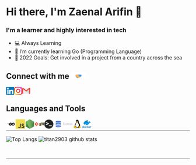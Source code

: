 # Hi there, I'm Zaenal Arifin 👋

### I'm a learner and highly interested in tech

- 💻 Always Learning
- 🔭 I’m currently learning Go (Programming Language)
- 🌱 2022 Goals: Get involved in a project from a country across the sea

## Connect with me <img src="https://github.com/baihakhi/baihakhi/blob/main/Assets/Handshake.gif" width="40px"/>

[<img align="left" alt="LinkedIn" width="22px" src="https://github.com/baihakhi/baihakhi/blob/main/Assets/Linkedin.svg" />][linkedin]
[<img align="left" alt="Instagram" width="22px" src="https://github.com/baihakhi/baihakhi/blob/main/Assets/Instagram.svg" />][instagram]
[<img align="left" alt="Gmail" width="22px" src="https://github.com/baihakhi/baihakhi/blob/main/Assets/Gmail.svg" />][gmail]

<br />

## Languages and Tools

<img align="left" alt="Go" width="26px" src="https://raw.githubusercontent.com/github/explore/78df643247d429f6cc873026c0622819ad797942/topics/go/go.png" />
<img align="left" alt="JavaScript" width="26px" src="https://raw.githubusercontent.com/github/explore/80688e429a7d4ef2fca1e82350fe8e3517d3494d/topics/javascript/javascript.png" />
<img align="left" alt="Node.js" width="26px" src="https://raw.githubusercontent.com/github/explore/80688e429a7d4ef2fca1e82350fe8e3517d3494d/topics/nodejs/nodejs.png" />
<img align="left" alt="Git" width="26px" src="https://raw.githubusercontent.com/github/explore/80688e429a7d4ef2fca1e82350fe8e3517d3494d/topics/git/git.png" />
<img align="left" alt="Terminal" width="26px" src="https://raw.githubusercontent.com/github/explore/80688e429a7d4ef2fca1e82350fe8e3517d3494d/topics/terminal/terminal.png" />
<img align="left" alt="SQL" width="26px" src="https://raw.githubusercontent.com/github/explore/80688e429a7d4ef2fca1e82350fe8e3517d3494d/topics/sql/sql.png" />
<img align="left" alt="Express" width="26px" src="https://raw.githubusercontent.com/github/explore/78df643247d429f6cc873026c0622819ad797942/topics/express/express.png" />
<img align="left" alt="Linux" width="26px" src="https://raw.githubusercontent.com/github/explore/78df643247d429f6cc873026c0622819ad797942/topics/linux/linux.png" />
<img align="left" alt="Docker" width="26px" src="https://raw.githubusercontent.com/github/explore/78df643247d429f6cc873026c0622819ad797942/topics/docker/docker.png" />

<br />

---

![Top Langs](https://github-readme-stats.vercel.app/api/top-langs/?username=baihakhi&hide=html)
![titan2903 github stats](https://github-readme-stats.vercel.app/api?username=baihakhi&show_icons=true&count_private=true&line_height=33.5)

<br />

---

[instagram]: https://www.instagram.com/zenaliin/
[linkedin]: https://www.linkedin.com/in/zenalarifin/
[gmail]: mailto:zaenal.a033@gmail.com
